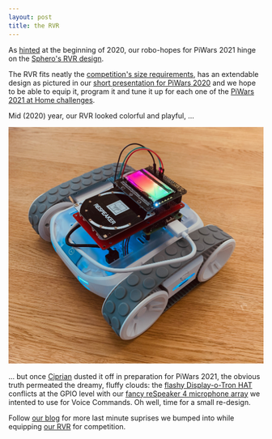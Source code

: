```yaml
---
layout: post
title: the RVR
---
```


As [hinted](https://blog.unpi.ro/the-RO-bots/) at the beginning of 2020, our robo-hopes for PiWars 2021 hinge on the [Sphero's RVR design](https://robots.ieee.org/robots/rvr/).

The RVR fits neatly the [competition's size requirements](https://piwars.org/2021-vpw/general-rules/), has an extendable design as pictured in our [short presentation for PiWars 2020](https://vimeo.com/411678839) and we hope to be able to equip it, program it and tune it up for each one of the [PiWars 2021 at Home challenges](https://piwars.org/2021-vpw/challenges/).

Mid (2020) year, our RVR looked colorful and playful, ...

![first RVR](/images/RVR_2020.jpeg)

... but once [Ciprian](http://ciprian.manea.ro/) dusted it off in preparation for PiWars 2021, the obvious truth permeated the dreamy, fluffy clouds: the [flashy Display-o-Tron HAT](https://pinout.xyz/pinout/display_o_tron_hat#) conflicts at the GPIO level with our [fancy reSpeaker 4 microphone array](https://pinout.xyz/pinout/respeaker_4_mic_array#) we intented to use for Voice Commands. Oh well, time for a small re-design.

Follow [our blog](https://blog.unpi.ro/) for more last minute suprises we bumped into while equipping [our RVR](https://blog.unpi.ro/images/RVR_2020.jpeg) for competition.
